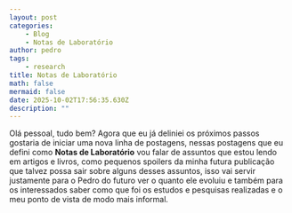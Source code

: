 ```yaml
---
layout: post
categories:
    - Blog
    - Notas de Laboratório
author: pedro
tags:
    - research
title: Notas de Laboratório
math: false
mermaid: false
date: 2025-10-02T17:56:35.630Z
description: ""
---
```


Olá pessoal, tudo bem? Agora que eu já deliniei os próximos passos gostaria de iniciar uma nova linha de postagens, nessas postagens que eu defini como  **Notas de Laboratório** vou falar de assuntos que estou lendo em artigos e livros, como pequenos spoilers da minha futura publicação que talvez possa sair sobre alguns desses assuntos, isso vai servir justamente para o Pedro do futuro ver o quanto ele evoluiu e também para os interessados saber como que foi os estudos e pesquisas realizadas e o meu ponto de vista de modo mais informal.
